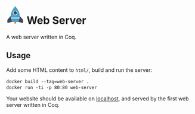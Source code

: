 # ![Logo](https://raw.githubusercontent.com/clarus/icons/master/rocket-48.png) Web Server
A web server written in Coq.

## Usage
Add some HTML content to `html/`, build and run the server:

    docker build --tag=web-server .
    docker run -ti -p 80:80 web-server

Your website should be available on [localhost](http://localhost/), and served by the first web server written in Coq.